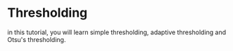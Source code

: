 # Thresholding
in this tutorial, you will learn simple thresholding, adaptive thresholding and Otsu's thresholding.
